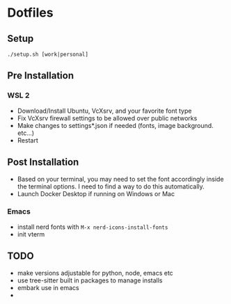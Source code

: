 # Dotfiles

## Setup

```shell
./setup.sh [work|personal]
```

## Pre Installation

### WSL 2

- Download/Install Ubuntu, VcXsrv, and your favorite font type
- Fix VcXsrv firewall settings to be allowed over public networks
- Make changes to settings\*.json if needed (fonts, image background. etc...)
- Restart

## Post Installation

- Based on your terminal, you may need to set the font accordingly inside the terminal options. I need to find a way to do this automatically.
- Launch Docker Desktop if running on Windows or Mac

### Emacs

- install nerd fonts with `M-x nerd-icons-install-fonts`
- init vterm

## TODO

- make versions adjustable for python, node, emacs etc
- use tree-sitter built in packages to manage installs
- embark use in emacs
-

